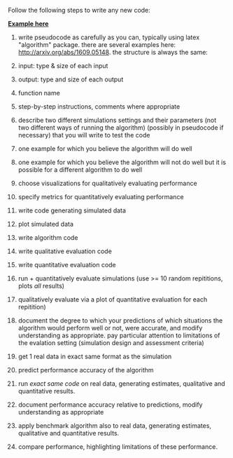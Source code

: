 Follow the following steps to write any new code:

**[Example here](./Tutorials/Python/code_example.ipynb)**

1. write pseudocode as carefully as you can, typically using latex "algorithm" package. there are several examples here: 
http://arxiv.org/abs/1609.05148.
the structure is always the same:

  1. input: type & size of each input
  2. output: type and size of each output
  3. function name
  4. step-by-step instructions, comments where appropriate
  
3. describe two different simulations settings and their parameters (not two different ways of running the algorithm) (possibly in pseudocode if necessary) that you will write to test the code
  1. one example for which you believe the algorithm will do well
  2. one example for which you believe the algorithm will not do well but it is possible for a different algorithm to do well
5. choose visualizations for qualitatively evaluating performance
6. specify metrics for quantitatively evaluating performance
8. write code generating simulated data
9. plot simulated data
10. write algorithm code
11. write qualitative evaluation code
12. write quantitative evaluation code
13. run + quantitatively evaluate simulations (use >= 10 random repititions, plots *all* results)
14. qualitatively evaluate via a plot of quantitative evaluation for each repitition)
15. document the degree to which your predictions of which situations the algorithm would perform well or not, were accurate, and modify understanding as appropriate. pay particular attention to limitations of the evalation setting (simulation design and assessment criteria)
16. get 1 real data in exact same format as the simulation
17. predict performance accuracy of the algorithm
18. run *exact same code* on real data, generating estimates, qualitative and quantitative results. 
19. document performance accuracy relative to predictions, modify understanding as appropriate
20. apply benchmark algorithm also to real data, generating estimates, qualitative and quantitative results.
21. compare performance, highlighting limitations of these performance.
